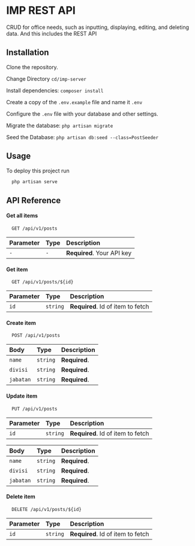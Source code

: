 # IMP REST API

CRUD for office needs, such as inputting, displaying, editing, and deleting data. And this includes the REST API

## Installation

Clone the repository.

Change Directory `cd/imp-server`

Install dependencies: `composer install`

Create a copy of the `.env.example` file and name it `.env`

Configure the `.env` file with your database and other settings.

Migrate the database: `php artisan migrate`

Seed the Database: `php artisan db:seed --class=PostSeeder`

## Usage

To deploy this project run

```bash
  php artisan serve
```

## API Reference

#### Get all items

```http
  GET /api/v1/posts
```

| Parameter | Type | Description                |
| :-------- | :--- | :------------------------- |
| `-`       | `-`  | **Required**. Your API key |

#### Get item

```http
  GET /api/v1/posts/${id}
```

| Parameter | Type     | Description                       |
| :-------- | :------- | :-------------------------------- |
| `id`      | `string` | **Required**. Id of item to fetch |

#### Create item

```http
  POST /api/v1/posts
```

| Body      | Type     | Description   |
| :-------- | :------- | :------------ |
| `name`    | `string` | **Required**. |
| `divisi`  | `string` | **Required**. |
| `jabatan` | `string` | **Required**. |

#### Update item

```http
  PUT /api/v1/posts
```

| Parameter | Type     | Description                       |
| :-------- | :------- | :-------------------------------- |
| `id`      | `string` | **Required**. Id of item to fetch |

| Body      | Type     | Description   |
| :-------- | :------- | :------------ |
| `name`    | `string` | **Required**. |
| `divisi`  | `string` | **Required**. |
| `jabatan` | `string` | **Required**. |

#### Delete item

```http
  DELETE /api/v1/posts/${id}
```

| Parameter | Type     | Description                       |
| :-------- | :------- | :-------------------------------- |
| `id`      | `string` | **Required**. Id of item to fetch |
